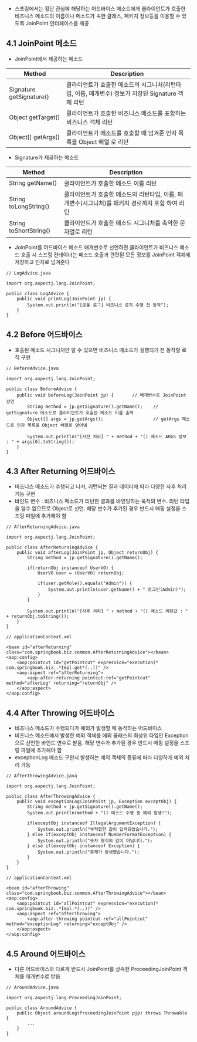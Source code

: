+ 스프링에서는 횡단 관심에 해당하는 어드바이스 메소드에게 클라이언트가 호출한 비즈니스 메소드의 이름이나 메소드가 속한 클래스, 패키지 정보등을 이용할 수 있도록 JoinPoint 인터페이스를 제공

## 4.1 JoinPoint 메소드
+ JoinPoint에서 제공하는 메소드

| Method | Description |
| ------------ | ----------------- |
| Signature getSignature() | 클라이언트가 호출한 메소드의 시그니처(리턴타입, 이름, 매개변수) 정보가 저장된 Signature 객체 리턴 |
| Object getTarget() | 클라이언트가 호출한 비즈니스 메소드를 포함하는 비즈니스 객체 리턴 |
| Object[] getArgs() | 클라이언트가 메소드를 호출할 때 넘겨준 인자 목록을 Object 배열 로 리턴 |

+ Signature가 제공하는 메소드

| Method | Description |
| ------------ | ----------------- |
| String getName() | 클라이언트가 호출한 메소드 이름 리턴 |
| String toLongString() | 클라이언트가 호출한 메소드의 리턴타입, 이름, 매개변수(시그니처)를 패키지 경로까지 포함 하여 리턴 |
| String toShortString() | 클라이언트가 호출한 메소드 시그니처를 축약한 문자열로 리턴 |

+ JoinPoint를 어드바이스 메소드 매개변수로 선언하면 클라이언트가 비즈니스 메소드 호출 시 스프링 컨테이너는 메소드 호출과 관련된 모든 정보를 JoinPoint 객체에 저장하고 인자로 넘겨준다

```
// LogAdvice.java

import org.aspectj.lang.JoinPoint;

public class LogAdvice {
    public void printLog(JoinPoint jp) {
        System.out.println("[공통 로그] 비즈니스 로직 수행 전 동작");
    }
}
```

## 4.2 Before 어드바이스
+ 호출된 메소드 시그니처만 알 수 있으면 비즈니스 메소드가 실행되기 전 동작할 로직 구현

```
// BeforeAdvice.java

import org.aspectj.lang.JoinPoint;

public class BeforeAdvice {
    public void beforeLog(JoinPoint jp) {       // 매개변수로 JoinPoint 선언
        String method = jp.getSignature().getName();    // getSignature 메소드로 클라이언트가 호출한 메소드 이름 출력
        Object[] args = jp.getArgs();                   // getArgs 메소드로 인자 목록을 Object 배열로 얻어냄
    
        System.out.println("[사전 처리] " + method + "() 메소드 ARGS 정보 : " + args[0].toString());
    }
}
```

## 4.3 After Returning 어드바이스
+ 비즈니스 메소드가 수행되고 나서, 리턴되는 결과 데이터에 따라 다양한 사후 처리 기능 구현
+ 바인드 변수 : 비즈니스 메소드가 리턴한 결과를 바인딩하는 목적의 변수. 리턴 타입을 알수 없으므로 Object로 선언. 해당 변수가 추가된 경우 반드시 매핑 설정을 스프링 파일에 추가해야 함
```
// AfterReturningAdvice.java

import org.aspectj.lang.JoinPoint;

public class AfterReturningAdvice {
    public void afterLog(JoinPoint jp, Object returnObj) {
        String method = jp.getSignature().getName();
        
        if(returnObj instanceof UserVO) {
            UserVO user = (UserVO) returnObj;
            
            if(user.getRole().equals("Admin")) {
                System.out.println(user.getName() + " 로그인(Admin)");
            }
        }
        
        System.out.println("[사후 처리] " + method + "() 메소드 리턴값 : " + returnObj.toString());
    }
}

// applicationContext.xml

<bean id="afterReturning" class="com.springbook.biz.common.AfterReturningAdvice"></bean>
<aop:config>
    <aop:pointcut id="getPointcut" expression="execution(* com.springbook.biz..*Impl.get*(..))" />
    <aop:aspect ref="afterReturning">
        <aop:after-returning pointcut-ref="getPointcut" method="afterLog" returning="returnObj" />
    </aop:aspect>
</aop:config>
```

## 4.4 After Throwing 어드바이스
+ 비즈니스 메소드가 수행되다가 예외가 발생할 때 동작하는 어드바이스
+ 비즈니스 메소드에서 발생한 예외 객체를 에외 클래스의 최상위 타입인 Exception으로 선언한 바인드 변수로 받음. 해당 변수가 추가된 경우 반드시 매핑 설정을 스프링 파일에 추가해야 함
+ exceptionLog 메소드 구현시 발생하는 예외 객체의 종류에 따라 다양하게 예외 처리 가능
```
// AfterThrowingAdvice.java

import org.aspectj.lang.JoinPoint;

public class AfterThrowingAdvice {
	public void exceptionLog(JoinPoint jp, Exception exceptObj) {
        String method = jp.getSignature().getName();
        System.out.println(method + "() 메소드 수행 중 예외 발생!");
        
        if(exceptObj instanceof IllegalArgumentException) {
            System.out.println("부적합한 값이 입력되었습니다.");
        } else if(exceptObj instanceof NumberFormatException) {
            System.out.println("숫자 형식의 값이 아닙니다.");
        } else if(exceptObj instanceof Exception) {
            System.out.println("문제가 발생했습니다.");
        }
	}
}

// applicationContext.xml

<bean id="afterThrowing" class="com.springbook.biz.common.AfterThrowingAdvice"></bean>
<aop:config>
    <aop:pointcut id="allPointcut" expression="execution(* com.springbook.biz..*Impl.*(..))" />
    <aop:aspect ref="afterThrowing">
        <aop:after-throwing pointcut-ref="allPointcut" method="exceptionLog" returning="exceptObj" />
    </aop:aspect>
</aop:config>
```

## 4.5 Around 어드바이스
+ 다른 어드바이스와 다르게 반드시 JoinPoint를 상속한 ProceedingJoinPoint 객체를 매개변수로 받음

```
// AroundAdvice.java

import org.aspectj.lang.ProceedingJoinPoint;

public class AroundAdvice {
	public Object aroundLog(ProceedingJoinPoint pjp) throws Throwable {
	    ...
    }
}
```